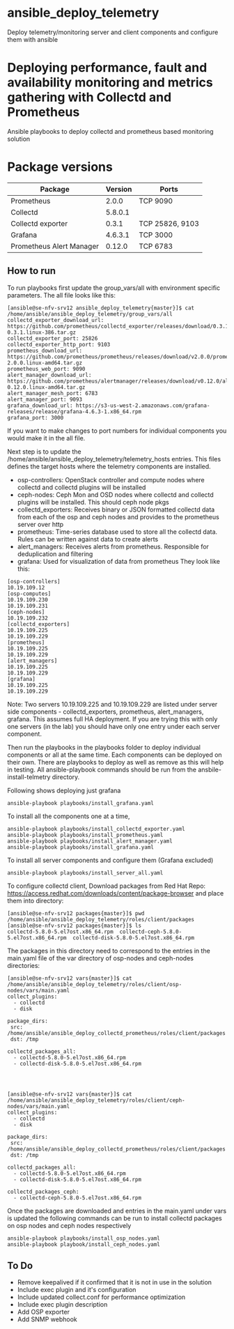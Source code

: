 # ansible_deploy_telemetry
Deploy telemetry/monitoring server and client components and configure them with ansible
# Deploying performance, fault and availability monitoring and metrics gathering with Collectd and Prometheus
Ansible playbooks to deploy collectd and prometheus based monitoring solution


# Package versions

|Package                  |Version      |Ports                                       |
|-------------------------|-------------|--------------------------------------------|
|Prometheus               |2.0.0        |TCP 9090                                    |
|Collectd                 |5.8.0.1      |                                            |
|Collectd exporter        |0.3.1        |TCP 25826, 9103                             |
|Grafana                  |4.6.3.1      |TCP 3000                                    |
|Prometheus Alert Manager |0.12.0       |TCP 6783                                    |

## How to run
To run playbooks first update the group_vars/all with environment specific parameters. The all file looks like this:
```
[ansible@se-nfv-srv12 ansible_deploy_telemetry{master}]$ cat /home/ansible/ansible_deploy_telemetry/group_vars/all
collectd_exporter_download_url: https://github.com/prometheus/collectd_exporter/releases/download/0.3.1/collectd_exporter-0.3.1.linux-386.tar.gz
collectd_exporter_port: 25826
collectd_exporter_http_port: 9103
prometheus_download_url: https://github.com/prometheus/prometheus/releases/download/v2.0.0/prometheus-2.0.0.linux-amd64.tar.gz
prometheus_web_port: 9090
alert_manager_download_url: https://github.com/prometheus/alertmanager/releases/download/v0.12.0/alertmanager-0.12.0.linux-amd64.tar.gz
alert_manager_mesh_port: 6783
alert_manager_port: 9093
grafana_download_url: https://s3-us-west-2.amazonaws.com/grafana-releases/release/grafana-4.6.3-1.x86_64.rpm
grafana_port: 3000
```
If you want to make changes to port numbers for individual components you would make it in the all file.

Next step is to update the /home/ansible/ansible_deploy_telemetry/telemetry_hosts entries. This files defines the target hosts where the telemetry components are installed.
* osp-controllers: OpenStack controller and compute nodes where collectd and collectd plugins will be installed
* ceph-nodes: Ceph Mon and OSD nodes where collectd and collectd plugins will be installed. This should ceph node pkgs
* collectd_exporters: Receives binary or JSON formatted collectd data from each of the osp and ceph nodes and provides to the prometheus server over http
* prometheus: Time-series database used to store all the collectd data. Rules can be written against data to create alerts
* alert_managers: Receives alerts from prometheus. Responsible for deduplication and filtering
* grafana: Used for visualization of data from prometheus
They look like this:
```
[osp-controllers]
10.19.109.12
[osp-computes]
10.19.109.230
10.19.109.231
[ceph-nodes]
10.19.109.232
[collectd_exporters]
10.19.109.225
10.19.109.229
[prometheus]
10.19.109.225
10.19.109.229
[alert_managers]
10.19.109.225
10.19.109.229
[grafana]
10.19.109.225
10.19.109.229
```
Note: Two servers 10.19.109.225 and 10.19.109.229 are listed under server side components - collectd_exporters, prometheus, alert_managers, grafana. This assumes full HA deployment. If you are trying this with only one servers (in the lab) you should have only one entry under each server component.

Then run the playbooks in the playbooks folder to deploy individual components or all
at the same time. Each components can be deployed on their own. There are playbooks to
deploy as well as remove as this will help in testing. All ansible-playbook commands
should be run from the ansbile-install-telmetry directory.

Following shows deploying just grafana
```
ansible-playbook playbooks/install_grafana.yaml
```
To install all the components one at a time,
```
ansible-playbook playbooks/install_collectd_exporter.yaml
ansible-playbook playbooks/install_prometheus.yaml
ansible-playbook playbooks/install_alert_manager.yaml
ansible-playbook playbooks/install_grafana.yaml
```
To install all server components and configure them (Grafana excluded)
```
ansible-playbook playbooks/install_server_all.yaml
```
To configure collectd client,
Download packages from Red Hat Repo:
https://access.redhat.com/downloads/content/package-browser
and place them into directory: 

```
[ansible@se-nfv-srv12 packages{master}]$ pwd
/home/ansible/ansible_deploy_telemetry/roles/client/packages
[ansible@se-nfv-srv12 packages{master}]$ ls
collectd-5.8.0-5.el7ost.x86_64.rpm  collectd-ceph-5.8.0-5.el7ost.x86_64.rpm  collectd-disk-5.8.0-5.el7ost.x86_64.rpm
```

The packages in this directory need to correspond to the entries in the main.yaml file of the var directory of osp-nodes and ceph-nodes directories:
```
[ansible@se-nfv-srv12 vars{master}]$ cat /home/ansible/ansible_deploy_telemetry/roles/client/osp-nodes/vars/main.yaml
collect_plugins:
  - collectd
  - disk

package_dirs:
 src: /home/ansible/ansible_deploy_collectd_prometheus/roles/client/packages
 dst: /tmp

collectd_packages_all:
  - collectd-5.8.0-5.el7ost.x86_64.rpm
  - collectd-disk-5.8.0-5.el7ost.x86_64.rpm




[ansible@se-nfv-srv12 vars{master}]$ cat /home/ansible/ansible_deploy_telemetry/roles/client/ceph-nodes/vars/main.yaml
collect_plugins:
  - collectd
  - disk

package_dirs:
 src: /home/ansible/ansible_deploy_collectd_prometheus/roles/client/packages
 dst: /tmp

collectd_packages_all:
  - collectd-5.8.0-5.el7ost.x86_64.rpm
  - collectd-disk-5.8.0-5.el7ost.x86_64.rpm

collectd_packages_ceph:
  - collectd-ceph-5.8.0-5.el7ost.x86_64.rpm
```
Once the packages are downloaded and entries in the main.yaml under vars is updated the following commands can be run to install collectd packages on osp nodes and ceph nodes respectively
```
ansible-playbook playbooks/install_osp_nodes.yaml
ansible-playbook playbook/install_ceph_nodes.yaml
```

## To Do
* Remove keepalived if it confirmed that it is not in use in the solution
* Include exec plugin and it's configuration
* Include updated collect.conf for performance optimization
* Include exec plugin description
* Add OSP exporter
* Add SNMP webhook

